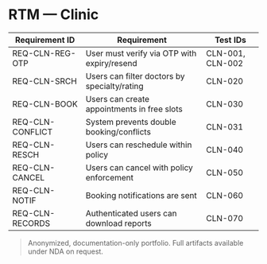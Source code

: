 # RTM — Clinic

| Requirement ID | Requirement | Test IDs |
|---|---|---|
| REQ-CLN-REG-OTP | User must verify via OTP with expiry/resend | CLN-001, CLN-002 |
| REQ-CLN-SRCH | Users can filter doctors by specialty/rating | CLN-020 |
| REQ-CLN-BOOK | Users can create appointments in free slots | CLN-030 |
| REQ-CLN-CONFLICT | System prevents double booking/conflicts | CLN-031 |
| REQ-CLN-RESCH | Users can reschedule within policy | CLN-040 |
| REQ-CLN-CANCEL | Users can cancel with policy enforcement | CLN-050 |
| REQ-CLN-NOTIF | Booking notifications are sent | CLN-060 |
| REQ-CLN-RECORDS | Authenticated users can download reports | CLN-070 |

> Anonymized, documentation-only portfolio. Full artifacts available under NDA on request.
